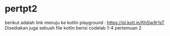# pertpt2
berikut adalah link menuju ke kotlin playground : https://pl.kotl.in/KhSw9r1sT
Disediakan juga sebuah file kotlin berisi codelab 1-4 pertemuan 2

